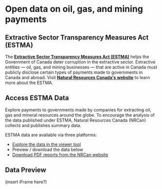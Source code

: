# Open data on oil, gas, and mining payments
##  Extractive Sector Transparency Measures Act (ESTMA)

The **[Extractive Sector Transparency Measures Act (ESTMA)](http://laws-lois.justice.gc.ca/eng/acts/E-22.7/page-1.html)** helps the Government of Canada deter corruption in the extractive sector. Extractive entities — oil, gas, and mining businesses — that are active in Canada must publicly disclose certain types of payments made to governments in Canada and abroad. 
Visit **[Natural Resources Canada's website](https://www.nrcan.gc.ca/our-natural-resources/minerals-mining/extractive-sector-transparency-measures-act/18180)** to learn more about the ESTMA.

## Access ESTMA Data

Explore payments to governments made by companies for extracting oil, gas and mineral resources around the globe. To encourage the analysis of the data published under ESTMA, Natural Resources Canada (NRCan) collects and publishes summary data. 

ESTMA data are available via three platforms:

- [Explore the data in the viewer tool](https://flatgithub.com/blairdrummond/test-flatdata?filename=SAMPLE-ESTMA-data.csv&filters=&sha=2c33af1dab6abd7e98a4274decc0d952db46a13f&sort=jurisdiction%2Casc&stickyColumnName=estma_id)
- Preview / download the data below
- [Download PDF reports from the NRCan website](https://www.nrcan.gc.ca/our-natural-resources/minerals-mining/extractive-sector-transparency-measures-act/links-estma-reports/18198)

## Data Preview
(insert iFrame here?) 

